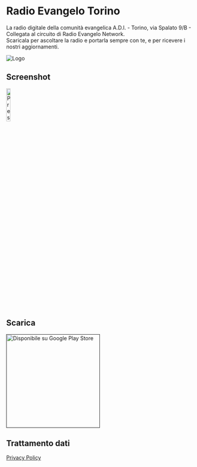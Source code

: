 # Radio Evangelo Torino

La radio digitale della comunità evangelica A.D.I. - Torino, via Spalato 9/B - Collegata al circuito di Radio Evangelo Network.  
Scaricala per ascoltare la radio e portarla sempre con te, e per ricevere i nostri aggiornamenti.

![Logo](https://github.com/user-attachments/assets/af5efabb-0255-4492-82d6-c330702f5f9c)

## Screenshot

<div>
  <img src="" alt="Presto..." width="15%">
</div>

## Scarica

<a href="" target="_blank"><img src="https://user-images.githubusercontent.com/90036768/182561881-b812ae5b-dc18-4958-868a-460b585b032f.png" alt="Disponibile su Google Play Store" width="250px"></a>

## Trattamento dati

[Privacy Policy](privacy-policy.md)
